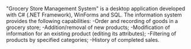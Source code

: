 "Grocery Store Management System" is a desktop application developed with C# (.NET Framework), WinForms and SQL. The information system provides the following capabilities:
  -Order and recording of goods in a grocery store;
  -Addition/removal of new products;
  -Modification of information for an existing product (editing its attributes);
  -Filtering of products by specified categories;
  -History of completed sales.
